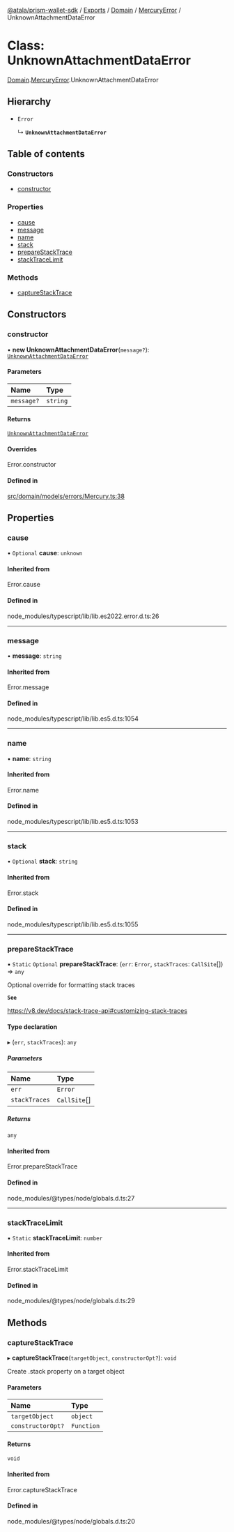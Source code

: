 [@atala/prism-wallet-sdk](../README.md) / [Exports](../modules.md) / [Domain](../modules/Domain.md) / [MercuryError](../modules/Domain.MercuryError.md) / UnknownAttachmentDataError

# Class: UnknownAttachmentDataError

[Domain](../modules/Domain.md).[MercuryError](../modules/Domain.MercuryError.md).UnknownAttachmentDataError

## Hierarchy

- `Error`

  ↳ **`UnknownAttachmentDataError`**

## Table of contents

### Constructors

- [constructor](Domain.MercuryError.UnknownAttachmentDataError.md#constructor)

### Properties

- [cause](Domain.MercuryError.UnknownAttachmentDataError.md#cause)
- [message](Domain.MercuryError.UnknownAttachmentDataError.md#message)
- [name](Domain.MercuryError.UnknownAttachmentDataError.md#name)
- [stack](Domain.MercuryError.UnknownAttachmentDataError.md#stack)
- [prepareStackTrace](Domain.MercuryError.UnknownAttachmentDataError.md#preparestacktrace)
- [stackTraceLimit](Domain.MercuryError.UnknownAttachmentDataError.md#stacktracelimit)

### Methods

- [captureStackTrace](Domain.MercuryError.UnknownAttachmentDataError.md#capturestacktrace)

## Constructors

### constructor

• **new UnknownAttachmentDataError**(`message?`): [`UnknownAttachmentDataError`](Domain.MercuryError.UnknownAttachmentDataError.md)

#### Parameters

| Name | Type |
| :------ | :------ |
| `message?` | `string` |

#### Returns

[`UnknownAttachmentDataError`](Domain.MercuryError.UnknownAttachmentDataError.md)

#### Overrides

Error.constructor

#### Defined in

[src/domain/models/errors/Mercury.ts:38](https://github.com/hyperledger/identus-edge-agent-sdk-ts/blob/382b1c7b46001b3d4171eaa2010aa8f9482d27e8/src/domain/models/errors/Mercury.ts#L38)

## Properties

### cause

• `Optional` **cause**: `unknown`

#### Inherited from

Error.cause

#### Defined in

node_modules/typescript/lib/lib.es2022.error.d.ts:26

___

### message

• **message**: `string`

#### Inherited from

Error.message

#### Defined in

node_modules/typescript/lib/lib.es5.d.ts:1054

___

### name

• **name**: `string`

#### Inherited from

Error.name

#### Defined in

node_modules/typescript/lib/lib.es5.d.ts:1053

___

### stack

• `Optional` **stack**: `string`

#### Inherited from

Error.stack

#### Defined in

node_modules/typescript/lib/lib.es5.d.ts:1055

___

### prepareStackTrace

▪ `Static` `Optional` **prepareStackTrace**: (`err`: `Error`, `stackTraces`: `CallSite`[]) => `any`

Optional override for formatting stack traces

**`See`**

https://v8.dev/docs/stack-trace-api#customizing-stack-traces

#### Type declaration

▸ (`err`, `stackTraces`): `any`

##### Parameters

| Name | Type |
| :------ | :------ |
| `err` | `Error` |
| `stackTraces` | `CallSite`[] |

##### Returns

`any`

#### Inherited from

Error.prepareStackTrace

#### Defined in

node_modules/@types/node/globals.d.ts:27

___

### stackTraceLimit

▪ `Static` **stackTraceLimit**: `number`

#### Inherited from

Error.stackTraceLimit

#### Defined in

node_modules/@types/node/globals.d.ts:29

## Methods

### captureStackTrace

▸ **captureStackTrace**(`targetObject`, `constructorOpt?`): `void`

Create .stack property on a target object

#### Parameters

| Name | Type |
| :------ | :------ |
| `targetObject` | `object` |
| `constructorOpt?` | `Function` |

#### Returns

`void`

#### Inherited from

Error.captureStackTrace

#### Defined in

node_modules/@types/node/globals.d.ts:20

